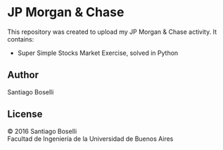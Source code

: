 # JP Morgan & Chase
This repository was created to upload my JP Morgan & Chase activity. It contains:
* Super Simple Stocks Market Exercise, solved in Python

## Author
Santiago Boselli

## License
© 2016 Santiago Boselli
<br/>
Facultad de Ingeniería de la Universidad de Buenos Aires
